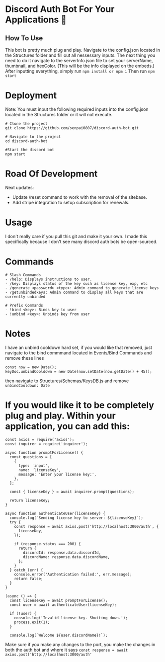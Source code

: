 # Discord Auth Bot For Your Applications 🌙
## How To Use
This bot is pretty much plug and play. Navigate to the config.json located in the Structures folder and fill out all nessessary inputs. 
The next thing you need to do it navigate to the serverInfo.json file to set your serverName, thumbnail, and hexColor. (This will be the info displayed on the embeds.)
After inputting everything, simply run `npm install or npm i`
Then run `npm start`

# Deployment
Note: You must input the following required inputs into the config.json located in the Structures folder or it will not execute.
```
# Clone the project
git clone https://github.com/senpai0807/discord-auth-bot.git

# Navigate to the project
cd discord-auth-bot

#Start the discord bot
npm start
```

# Road Of Development
Next updates: 
- Update /reset command to work with the removal of the sitebase.
- Add stripe integration to setup subscription for renewals.

# Usage
I don't really care if you pull this git and make it your own. I made this specifically because I don't see many discord auth bots be open-sourced. 

# Commands
```
# Slash Commands
- /help: Displays instructions to user.
- /key: Displays status of the key such as license key, exp, etc
- /generate <password> <type>: Admin command to generate license keys
- /getunbindedkeys: Admin command to display all keys that are currently unbinded

# Prefix Commands
- !bind <key>: Binds key to user
- !unbind <key>: Unbinds key from user
```

# Notes
I have an unbind cooldown hard set, if you would like that removed, just navigate to the bind commmand located in Events/Bind Commands and remove these lines
```
const now = new Date();
keyDoc.unbindCooldown = new Date(now.setDate(now.getDate() + 45));
```
then navigate to Structures/Schemas/KeysDB.js and remove `unbindCooldown: Date`

# If you would like it to be completely plug and play. Within your application, you can add this:
```
const axios = require('axios');
const inquirer = require('inquirer');

async function promptForLicense() {
  const questions = [
    {
      type: 'input',
      name: 'licenseKey',
      message: 'Enter your license key:',
    },
  ];

  const { licenseKey } = await inquirer.prompt(questions);

  return licenseKey;
}

async function authenticateUser(licenseKey) {
  console.log(`Sending license key to server: ${licenseKey}`);
  try {
    const response = await axios.post('http://localhost:3000/auth', {
      licenseKey,
    });

    if (response.status === 200) {
      return {
        discordId: response.data.discordId,
        discordName: response.data.discordName,
      };
    }
  } catch (err) {
    console.error('Authentication failed:', err.message);
    return false;
  }
}

(async () => {
  const licenseKey = await promptForLicense();
  const user = await authenticateUser(licenseKey);

  if (!user) {
    console.log('Invalid license key. Shutting down.');
    process.exit(1);
  }

  console.log(`Welcome ${user.discordName}!`);
```
Make sure if you make any changes to the port, you make the changes in both the auth bot and where it says `const response = await axios.post('http://localhost:3000/auth'`
